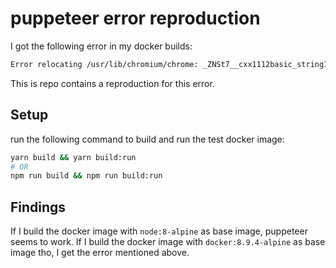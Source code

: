 # puppeteer error reproduction

I got the following error in my docker builds:

```bash
Error relocating /usr/lib/chromium/chrome: _ZNSt7__cxx1112basic_stringIcSt11char_traitsIcESaIcEEC2ERKS4_mRKS3_: symbol not found
```

This is repo contains a reproduction for this error.

## Setup

run the following command to build and run the test docker image:

```bash
yarn build && yarn build:run
# OR
npm run build && npm run build:run
```

## Findings

If I build the docker image with `node:8-alpine` as base image, puppeteer seems to work. If I build the docker image with `docker:8.9.4-alpine` as base image tho, I get the error mentioned above.
